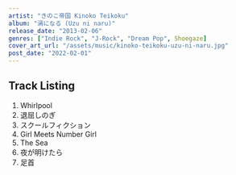 ```yaml
---
artist: "きのこ帝国 Kinoko Teikoku"
album: "渦になる (Uzu ni naru)"
release_date: "2013-02-06"
genres: ["Indie Rock", "J-Rock", "Dream Pop", Shoegaze]
cover_art_url: "/assets/music/kinoko-teikoku-uzu-ni-naru.jpg"
post_date: "2022-02-01"
---
```


## Track Listing

1. Whirlpool
2. 退屈しのぎ
3. スクールフィクション
4. Girl Meets Number Girl
5. The Sea
6. 夜が明けたら
7. 足首
